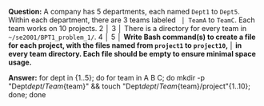 **Question:**
 A company has 5 departments, each named `Dept1` to `Dept5`. Within each department, there are 3 teams labeled `
       │ TeamA` to `TeamC`. Each team works on 10 projects.
   2   │
   3   │ There is a directory for every team in `~/se2001/BPT1_problem_1/`.
   4   │
   5   │ **Write Bash command(s) to create a file for each project, with the files named from `project1` to `project10`,
       │  in every team directory. Each file should be empty to ensure minimal space usage.**

**Answer:**
for dept in {1..5}; do for team in A B C; do mkdir -p "Dept${dept}/Team${team}" && touch "Dept${dept}/Team${team}/project"{1..10}; done; done
